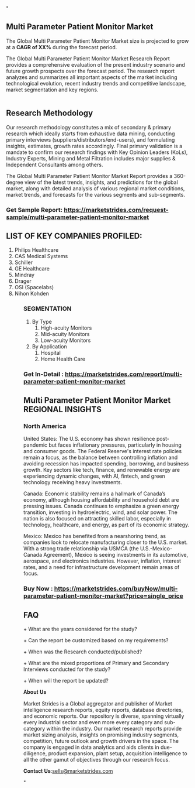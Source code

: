 "<h2>Multi Parameter Patient Monitor Market</h2>
<p>The Global Multi Parameter Patient Monitor Market size is projected to grow at a <strong>CAGR of XX%</strong> during the forecast period.</p>
<p>The Global Multi Parameter Patient Monitor Market Research Report provides a comprehensive evaluation of the present industry scenario and future growth prospects over the forecast period. The research report analyzes and summarizes all important aspects of the market including technological evolution, recent industry trends and competitive landscape, market segmentation and key regions.</p>
<p><img style=""width: 100%;"" src=""https://marketstrides.com//uploads/images/marketstrides-051.png"" alt=""Multi Parameter Patient Monitor Market Report Analysis"" /></p>
<h2>Research Methodology</h2>
<p>Our research methodology constitutes a mix of secondary &amp; primary research which ideally starts from exhaustive data mining, conducting primary interviews (suppliers/distributors/end-users), and formulating insights, estimates, growth rates accordingly. Final primary validation is a mandate to confirm our research findings with Key Opinion Leaders (KoLs), Industry Experts, Mining and Metal Filtration includes major supplies &amp; Independent Consultants among others.</p>
<p>The Global Multi Parameter Patient Monitor Market Report provides a 360-degree view of the latest trends, insights, and predictions for the global market, along with detailed analysis of various regional market conditions, market trends, and forecasts for the various segments and sub-segments.</p>
<h3><strong>Get Sample Report: <a href=
https://marketstrides.com/request-sample/multi-parameter-patient-monitor-market>https://marketstrides.com/request-sample/multi-parameter-patient-monitor-market</a></strong></h3>
<h2>LIST OF KEY COMPANIES PROFILED:</h2>
<p><ol><li>
Philips Healthcare</li><li>CAS Medical Systems</li><li>Schiller</li><li>GE Healthcare</li><li>Mindray</li><li>Drager</li><li>OSI (Spacelabs)</li><li>Nihon Kohden


</li><ol></p>
<h3>SEGMENTATION</h3>
<p><ol><li>By Type<ol><li>High-acuity Monitors</li><li>Mid-acuity Monitors</li><li>Low-acuity Monitors</li></ol></li><li>By Application<ol><li>Hospital</li><li>Home Health Care</li></ol></li></ol></p>
<h3><strong>Get In-Detail : <a href=https://marketstrides.com/report/multi-parameter-patient-monitor-market>https://marketstrides.com/report/multi-parameter-patient-monitor-market</a></strong></h3>
<h2>Multi Parameter Patient Monitor Market REGIONAL INSIGHTS</h2>
<h3>North America</h3>
<p>United States: The U.S. economy has shown resilience post-pandemic but faces inflationary pressures, particularly in housing and consumer goods. The Federal Reserve's interest rate policies remain a focus, as the balance between controlling inflation and avoiding recession has impacted spending, borrowing, and business growth. Key sectors like tech, finance, and renewable energy are experiencing dynamic changes, with AI, fintech, and green technology receiving heavy investments.</p>
<p>Canada: Economic stability remains a hallmark of Canada’s economy, although housing affordability and household debt are pressing issues. Canada continues to emphasize a green energy transition, investing in hydroelectric, wind, and solar power. The nation is also focused on attracting skilled labor, especially in technology, healthcare, and energy, as part of its economic strategy.</p>
<p>Mexico: Mexico has benefited from a nearshoring trend, as companies look to relocate manufacturing closer to the U.S. market. With a strong trade relationship via USMCA (the U.S.-Mexico-Canada Agreement), Mexico is seeing investments in its automotive, aerospace, and electronics industries. However, inflation, interest rates, and a need for infrastructure development remain areas of focus.</p>
<h3><strong>Buy Now : <a href=https://marketstrides.com/buyNow/multi-parameter-patient-monitor-market?price=single_price>https://marketstrides.com/buyNow/multi-parameter-patient-monitor-market?price=single_price</a></strong></h3>
<h2>FAQ</h2>
<p>+ What are the years considered for the study?</p>
<p>+ Can the report be customized based on my requirements?</p>
<p>+ When was the Research conducted/published?</p>
<p>+ What are the mixed proportions of Primary and Secondary Interviews conducted for the study?</p>
<p>+ When will the report be updated?</p>
<p>𝐀𝐛𝐨𝐮𝐭 𝐔𝐬</p>
<p>Market Strides is a Global aggregator and publisher of Market intelligence research reports, equity reports, database directories, and economic reports. Our repository is diverse, spanning virtually every industrial sector and even more every category and sub-category within the industry. Our market research reports provide market sizing analysis, insights on promising industry segments, competition, future outlook and growth drivers in the space. The company is engaged in data analytics and aids clients in due-diligence, product expansion, plant setup, acquisition intelligence to all the other gamut of objectives through our research focus.</p>
<p>𝐂𝐨𝐧𝐭𝐚𝐜𝐭 𝐔𝐬:<a href=mailto:sells@marketstrides.com>sells@marketstrides.com</a></p>"
